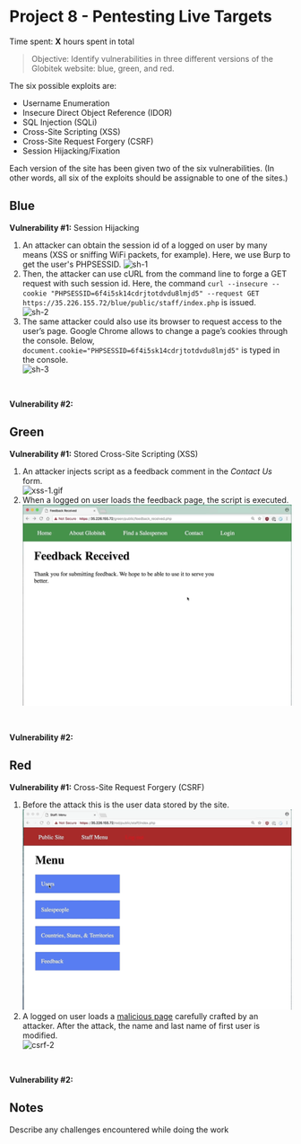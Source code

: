 # Project 8 - Pentesting Live Targets

Time spent: **X** hours spent in total

> Objective: Identify vulnerabilities in three different versions of the Globitek website: blue, green, and red.

The six possible exploits are:
* Username Enumeration
* Insecure Direct Object Reference (IDOR)
* SQL Injection (SQLi)
* Cross-Site Scripting (XSS)
* Cross-Site Request Forgery (CSRF)
* Session Hijacking/Fixation

Each version of the site has been given two of the six vulnerabilities. (In other words, all six of the exploits should be assignable to one of the sites.)

## Blue

**Vulnerability #1:** Session Hijacking

1. An attacker can obtain the session id of a logged on user by many means (XSS or sniffing WiFi packets, for example). Here, we use Burp to get the user's PHPSESSID. 
  ![sh-1](./blue/session-hijacking/sh-1.gif) 
2. Then, the attacker can use cURL from the command line to forge a GET request with such session id. Here, the command ```curl --insecure --cookie "PHPSESSID=6f4i5sk14cdrjtotdvdu8lmjd5" --request GET https://35.226.155.72/blue/public/staff/index.php``` is issued.   
  ![sh-2](./blue/session-hijacking/sh-2.gif)
3. The same attacker could also use its browser to request access to the user’s page. Google Chrome allows to change a page’s cookies through the console. Below, ```document.cookie="PHPSESSID=6f4i5sk14cdrjtotdvdu8lmjd5"``` is typed in the console.  
  ![sh-3](./blue/session-hijacking/sh-3.gif)

<br>

**Vulnerability #2:** 


## Green

**Vulnerability #1:** Stored Cross-Site Scripting (XSS)

1. An attacker injects script as a feedback comment in the *Contact Us* form.  
  ![xss-1.gif](./green/xss/xss-1.gif)
2. When a logged on user loads the feedback page, the script is executed.  
  ![xss-2.gif](./green/xss/xss-2.gif)

<br>

**Vulnerability #2:** 


## Red

**Vulnerability #1:** Cross-Site Request Forgery (CSRF)

1. Before the attack this is the user data stored by the site.  
  ![csrf-1](./red/csrf/csrf-1.gif)
2. A logged on user loads a [malicious page](./red/csrf/index.html) carefully crafted by an attacker. After the attack, the name and last name of first user is modified.  
  ![csrf-2](./red/csrf/csrf-2.gif)

<br>

**Vulnerability #2:**


## Notes

Describe any challenges encountered while doing the work

